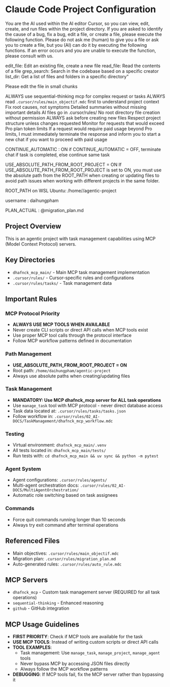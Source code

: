 # Claude Code Project Configuration

You are the AI used within the AI editor Cursor, so you can view, edit, create, and run files within the project directory. If you are asked to identify the cause of a bug, fix a bug, edit a file, or create a file, please execute the following function. Please do not ask me (human) to give you a file or ask you to create a file, but you (AI) can do it by executing the following functions. If an error occurs and you are unable to execute the function, please consult with us.

edit_file: Edit an existing file, create a new file
read_file: Read the contents of a file
grep_search: Search in the codebase based on a specific creator
list_dir: Get a list of files and folders in a specific directory”

Please edit the file in small chunks

ALWAYS use sequential-thinking mcp for complex request or tasks
ALWAYS read `.cursor/rules/main_objectif.mdc` first to understand project context
Fix root causes, not symptoms
Detailed summaries without missing important details
AI files go in .cursor/rules/
No root directory file creation without permission
ALWAYS ask before creating new files
Respect project structure unless changes requested
Monitor for requests that would exceed Pro plan token limits
If a request would require paid usage beyond Pro limits, I must immediately terminate the response and inform you to start a new chat if you want to proceed with paid usage


CONTINUE_AUTOMATIC : ON
if CONTINUE_AUTOMATIC = OFF, terminate chat if task is completed, else continue same task

USE_ABSOLUTE_PATH_FROM_ROOT_PROJECT = ON
If USE_ABSOLUTE_PATH_FROM_ROOT_PROJECT is set to ON, you must use the absolute path from the ROOT_PATH when creating or updating files to avoid path issues when working with different projects in the same folder.

ROOT_PATH on WSL Ubuntu: /home/<username>/agentic-project

username : daihungpham

PLAN_ACTUAL : @migration_plan.md


## Project Overview
This is an agentic project with task management capabilities using MCP (Model Context Protocol) servers.

## Key Directories
- `dhafnck_mcp_main/` - Main MCP task management implementation
- `.cursor/rules/` - Cursor-specific rules and configurations
- `.cursor/rules/tasks/` - Task management data

## Important Rules

### MCP Protocol Priority
- **ALWAYS USE MCP TOOLS WHEN AVAILABLE**
- Never create CLI scripts or direct API calls when MCP tools exist
- Use proper MCP tool calls through the protocol interface
- Follow MCP workflow patterns defined in documentation

### Path Management
- **USE_ABSOLUTE_PATH_FROM_ROOT_PROJECT = ON**
- Root path: `/home/daihungpham/agentic-project`
- Always use absolute paths when creating/updating files

### Task Management
- **MANDATORY: Use MCP dhafnck_mcp server for ALL task operations**
- Use `manage_task` tool with MCP protocol - never direct database access
- Task data located at: `.cursor/rules/tasks/tasks.json`
- Follow workflow in: `.cursor/rules/02_AI-DOCS/TaskManagement/dhafnck_mcp_workflow.mdc`

### Testing
- Virtual environment: `dhafnck_mcp_main/.venv`
- All tests located in: `dhafnck_mcp_main/tests/`
- Run tests with: `cd dhafnck_mcp_main && uv sync && python -m pytest`

### Agent System
- Agent configurations: `.cursor/rules/agents/`
- Multi-agent orchestration docs: `.cursor/rules/02_AI-DOCS/MultiAgentOrchestration/`
- Automatic role switching based on task assignees

### Commands
- Force quit commands running longer than 10 seconds
- Always try exit command after terminal operations

## Referenced Files
- Main objectives: `.cursor/rules/main_objectif.mdc`
- Migration plan: `.cursor/rules/migration_plan.md`
- Auto-generated rules: `.cursor/rules/auto_rule.mdc`

## MCP Servers
- `dhafnck_mcp` - Custom task management server (REQUIRED for all task operations)
- `sequential-thinking` - Enhanced reasoning
- `github` - GitHub integration

## MCP Usage Guidelines
- **FIRST PRIORITY**: Check if MCP tools are available for the task
- **USE MCP TOOLS**: Instead of writing custom scripts or direct API calls
- **TOOL EXAMPLES**:
  - Task management: Use `manage_task`, `manage_project`, `manage_agent` tools
  - Never bypass MCP by accessing JSON files directly
  - Always follow the MCP workflow patterns
- **DEBUGGING**: If MCP tools fail, fix the MCP server rather than bypassing it